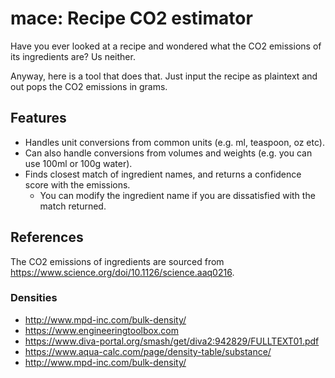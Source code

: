 # mace: Recipe CO2 estimator

Have you ever looked at a recipe and wondered what the CO2 emissions of its ingredients are? Us neither.

Anyway, here is a tool that does that. Just input the recipe as plaintext and out pops the CO2 emissions in grams. 

## Features

- Handles unit conversions from common units (e.g. ml, teaspoon, oz etc).
- Can also handle conversions from volumes and weights (e.g. you can use 100ml or 100g water).
- Finds closest match of ingredient names, and returns a confidence score with the emissions. 
    - You can modify the ingredient name if you are dissatisfied with the match returned.

## References

The CO2 emissions of ingredients are sourced from https://www.science.org/doi/10.1126/science.aaq0216.

### Densities

- http://www.mpd-inc.com/bulk-density/
- https://www.engineeringtoolbox.com
- https://www.diva-portal.org/smash/get/diva2:942829/FULLTEXT01.pdf
- https://www.aqua-calc.com/page/density-table/substance/
- http://www.mpd-inc.com/bulk-density/